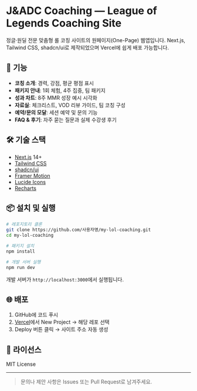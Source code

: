 # J&ADC Coaching — League of Legends Coaching Site

정글·원딜 전문 맞춤형 롤 코칭 사이트의 원페이지(One-Page) 웹앱입니다.
Next.js, Tailwind CSS, shadcn/ui로 제작되었으며 Vercel에 쉽게 배포 가능합니다.

## 🚀 기능
- **코칭 소개**: 경력, 강점, 평균 평점 표시
- **패키지 안내**: 1회 체험, 4주 집중, 팀 패키지
- **성과 차트**: 8주 MMR 성장 예시 시각화
- **자료실**: 체크리스트, VOD 리뷰 가이드, 팀 코칭 구성
- **예약/문의 모달**: 세션 예약 및 문의 기능
- **FAQ & 후기**: 자주 묻는 질문과 실제 수강생 후기

## 🛠 기술 스택
- [Next.js](https://nextjs.org/) 14+
- [Tailwind CSS](https://tailwindcss.com/)
- [shadcn/ui](https://ui.shadcn.com/)
- [Framer Motion](https://www.framer.com/motion/)
- [Lucide Icons](https://lucide.dev/)
- [Recharts](https://recharts.org/en-US/)

## 📦 설치 및 실행
```bash
# 레포지토리 클론
git clone https://github.com/사용자명/my-lol-coaching.git
cd my-lol-coaching

# 패키지 설치
npm install

# 개발 서버 실행
npm run dev
```
개발 서버가 `http://localhost:3000`에서 실행됩니다.

## 🌐 배포
1. GitHub에 코드 푸시
2. [Vercel](https://vercel.com/)에서 New Project → 해당 레포 선택
3. Deploy 버튼 클릭 → 사이트 주소 자동 생성

## 📄 라이선스
MIT License

---
> 문의나 제안 사항은 Issues 또는 Pull Request로 남겨주세요.
